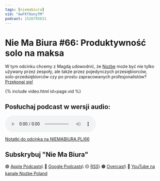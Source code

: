 ```yaml
---
tags: [niemabiura]
vid: "AwFKf8onyTM"
podcast: 1526795631
---
```


# Nie Ma Biura #66: Produktywność solo na maksa

W tym odcinku chcemy z Magdą udowodnić, że [Nozbe][n] może być nie tylko używany przez zespoły, ale także przez pojedynczych przesiębiorców, solo-przedsiębiorców czy po prostu zapracowanych profesjonalistów? [Przekonaj się!](https://nozbe.com/pl/blog/nie-ma-biura-66-produktywnosc-solo-na-maksa/)

{% include video.html id=page.vid %}

<!--More-->

## Posłuchaj podcast w wersji audio:

<audio controls>
<source src="https://media.transistor.fm/8822a38d/d366cf0e.mp3" type="audio/mpeg">
</audio>



[Notatki do odcinka na NIEMABIURA.PL/66](https://niemabiura.pl/66)

## Subskrybuj "Nie Ma Biura"

🟣 [Apple Podcasts](https://podcasts.apple.com/pl/podcast/nie-ma-biura/id1526795631)\\
🔵 [Google Podcasts](https://podcasts.google.com/feed/aHR0cHM6Ly9mZWVkcy50cmFuc2lzdG9yLmZtL25pZW1hYml1cmE)\\
🟡 [RSS](https://nozbe.com/niemabiura.rss)\\
🟠 [Overcast](https://overcast.fm/itunes1526795631/nie-ma-biura)\\
🔴 [YouTube na kanale Nozbe Poland](https://youtube.com/NozbePoland)

<!--podcast: 1526795631-->

[n]: https://michael.gratis/nozbe_pl
[np]: https://michael.gratis/nozbepersonal_pl
